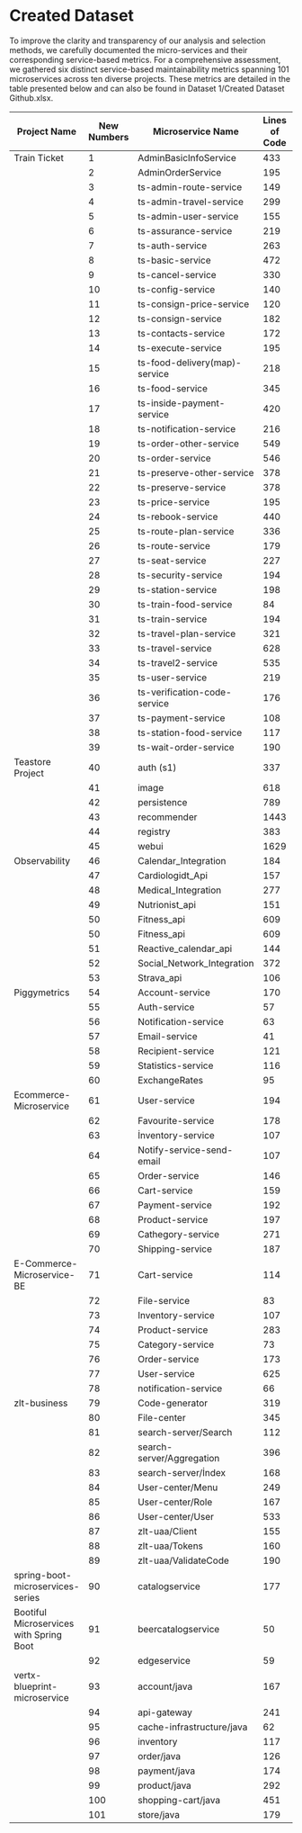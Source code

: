 # Created Dataset 

To improve the clarity and transparency of our analysis and selection methods, we carefully documented the micro-services and their corresponding service-based metrics. For a comprehensive assessment, we gathered six distinct service-based maintainability metrics spanning 101 microservices across ten diverse projects. These metrics are detailed in the table presented below and can also be found in Dataset 1/Created Dataset Github.xlsx.

| Project Name              | New Numbers | Microservice Name            | Lines of Code | Number of Methods | Average Complexity | Granularity NoC/MS | Service Call Ratio | Class Dependecy | Label |
|---------------------------|-------------|------------------------------|---------------|-------------------|--------------------|--------------------|--------------------|-----------------|-------|
| Train Ticket              | 1           | AdminBasicInfoService        | 433           | 42                | 2.0000             | 0.1282             | 0.5641             | 20              | M     |
|                           | 2           | AdminOrderService            | 195           | 10                | 2.5000             | 0.1026             | 0.1538             | 4               | H     |
|                           | 3           | ts-admin-route-service       | 149           | 9                 | 2.3333             | 0.1026             | 0.1282             | 3               | H     |
|                           | 4           | ts-admin-travel-service      | 299           | 14                | 3.1667             | 0.1026             | 0.1538             | 4               | H     |
|                           | 5           | ts-admin-user-service        | 155           | 10                | 2.2000             | 0.1282             | 0.0769             | 4               | H     |
|                           | 6           | ts-assurance-service         | 219           | 17                | 2.8409             | 0.2051             | 0.2308             | 8               | M     |
|                           | 7           | ts-auth-service              | 263           | 13                | 2.2750             | 0.4359             | 0.1538             | 4               | M     |
|                           | 8           | ts-basic-service             | 472           | 16                | 4.0800             | 0.1026             | 0.1282             | 3               | M     |
|                           | 9           | ts-cancel-service            | 330           | 15                | 4.0870             | 0.1795             | 0.1026             | 2               | L     |
|                           | 10          | ts-config-service            | 140           | 11                | 2.5769             | 0.1538             | 0.1795             | 5               | H     |
|                           | 11          | ts-consign-price-service     | 120           | 9                 | 2.2857             | 0.1538             | 0.1538             | 4               | H     |
|                           | 12          | ts-consign-service           | 182           | 12                | 2.4286             | 0.2308             | 0.1795             | 8               | H     |
|                           | 13          | ts-contacts-service          | 172           | 15                | 2.6154             | 0.1538             | 0.2308             | 7               | H     |
|                           | 14          | ts-execute-service           | 195           | 10                | 3.5556             | 0.1026             | 0.1026             | 2               | M     |
|                           | 15          | ts-food-delivery(map)-service| 218           | 18                | 2.7429             | 0.2564             | 0.2564             | 8               | L     |
|                           | 16          | ts-food-service              | 345           | 17                | 3.2432             | 0.2308             | 0.2564             | 7               | L     |
|                           | 17          | ts-inside-payment-service    | 420           | 24                | 3.1525             | 0.3590             | 0.2564             | 8               | M     |
|                           | 18          | ts-notification-service      | 216           | 12                | 2.3889             | 0.3077             | 0.2051             | 9               | H     |
|                           | 19          | ts-order-other-service       | 549           | 37                | 3.2237             | 0.2051             | 0.4359             | 16              | M     |
|                           | 20          | ts-order-service             | 546           | 37                | 3.1341             | 0.2051             | 0.4359             | 16              | M     |
|                           | 21          | ts-preserve-other-service    | 378           | 15                | 3.1667             | 0.1538             | 0.0769             | 1               | L     |
|                           | 22          | ts-preserve-service          | 378           | 15                | 3.1667             | 0.1538             | 0.0769             | 1               | L     |
|                           | 23          | ts-price-service             | 195           | 14                | 2.7500             | 0.1538             | 0.2051             | 7               | H     |
|                           | 24          | ts-rebook-service            | 440           | 20                | 4.4286             | 0.1282             | 0.1026             | 2               | L     |
|                           | 25          | ts-route-plan-service        | 336           | 12                | 3.6667             | 0.1026             | 0.1282             | 3               | H     |
|                           | 26          | ts-route-service             | 179           | 13                | 2.7742             | 0.1795             | 0.2051             | 6               | H     |
|                           | 27          | ts-seat-service              | 227           | 8                 | 3.0000             | 0.1026             | 0.1026             | 2               | M     |
|                           | 28          | ts-security-service          | 194           | 14                | 2.4333             | 0.1538             | 0.1795             | 5               | H     |
|                           | 29          | ts-station-service           | 198           | 18                | 2.6923             | 0.1538             | 0.2564             | 9               | H     |
|                           | 30          | ts-train-food-service        | 84            | 6                 | 2.8571             | 0.1538             | 0.1026             | 2               | H     |               
|                           | 31          | ts-train-service             | 194           | 15                | 3.0882             | 0.1538             | 0.2308             | 7               | H     |
|                           | 32          | ts-travel-plan-service       | 321           | 17                | 2.5357             | 0.1795             | 0.1538             | 4               | H     |
|                           | 33          | ts-travel-service            | 628           | 35                | 3.3390             | 0.2564             | 0.3590             | 12              | M     |
|                           | 34          | ts-travel2-service           | 535           | 32                | 3.2909             | 0.2308             | 0.3333             | 11              | M     |
|                           | 35          | ts-user-service              | 219           | 16                | 2.4722             | 0.2051             | 0.1538             | 6               | M     |
|                           | 36          | ts-verification-code-service | 176           | 5                 | 2.9375             | 0.1282             | 0.0769             | 2               | L     |
|                           | 37          | ts-payment-service           | 108           | 8                 | 2.3478             | 0.1795             | 0.1282             | 3               | M     |
|                           | 38          | ts-station-food-service      | 117           | 10                | 2.9286             | 0.1538             | 0.1538             | 4               | M     |
|                           | 39          | ts-wait-order-service        | 190           | 13                | 2.8182             | 0.1795             | 0.1282             | 3               | M     |
| Teastore Project          | 40          | auth (s1)                    | 337           | 8                 | 5.8750             | 0.5000             | 0.5000             | 0               | M     |
|                           | 41          | image                        | 618           | 28                | 2.7500             | 0.5000             | 0.0000             | 7               | L     |
|                           | 42          | persistence                  | 789           | 41                | 3.2927             | 1.3333             | 0.6667             | 40              | L     |
|                           | 43          | recommender                  | 1443          | 57                | 4.0526             | 2.3333             | 0.5000             | 55              | L     |
|                           | 44          | registry                     | 383           | 16                | 2.2000             | 0.8333             | 0.5000             | 10              | H     |
|                           | 45          | webui                        | 1629          | 41                | 4.4634             | 2.8333             | 0.0000             | 128             | M     |
| Observability             | 46          | Calendar_Integration         | 184           | 11                | 2.0000             | 0.5000             | 0.1250             | 15              | H     |
|                           | 47          | Cardiologidt_Api             | 157           | 12                | 2.6667             | 0.5000             | 0.2500             | 4               | M     |
|                           | 48          | Medical_Integration          | 277           | 13                | 2.0000             | 0.7500             | 0.1250             | 46              | H     |
|                           | 49          | Nutrionist_api               | 151           | 11                | 2.7273             | 0.5000             | 0.1250             | 4               | M     |
|                           | 50          | Fitness_api                  | 609           | 54                | 2.2222             | 1.6250             | 0.5000             | 64               | H     |
|                           | 50          | Fitness_api                  | 609           | 54                | 2.2222             | 1.6250             | 0.5000             | 64              | H     |
|                           | 51          | Reactive_calendar_api        | 144           | 9                 | 2.4444             | 0.3750             | 0.0000             | 4               | L     |
|                           | 52          | Social_Network_Integration   | 372           | 19                | 2.1053             | 1.3750             | 0.1250             | 60              | H     |
|                           | 53          | Strava_api                   | 106           | 4                 | 2.7500             | 0.2500             | 0.1250             | 2               | H     |
| Piggymetrics              | 54          | Account-service              | 170           | 13                | 2.0000             | 0.4286             | 1.0000             | 14              | M     |
|                           | 55          | Auth-service                 | 57            | 4                 | 2.0000             | 0.2857             | 0.5000             | 2               | H     |
|                           | 56          | Notification-service         | 63            | 3                 | 3.3333             | 0.1429             | 0.1667             | 1               | M     |
|                           | 57          | Email-service                | 41            | 1                 | 2.0000             | 0.1429             | 0.0000             | 0               | H     |
|                           | 58          | Recipient-service            | 121           | 10                | 2.0000             | 0.2857             | 0.5000             | 7               | M     |
|                           | 59          | Statistics-service           | 116           | 7                 | 2.0000             | 0.2857             | 0.5000             | 3               | M     |
|                           | 60          | ExchangeRates                | 95            | 6                 | 2.0000             | 0.2857             | 0.1667             | 7               | M     |
| Ecommerce-Microservice    | 61          | User-service                 | 194           | 12                | 2.5000             | 0.2727             | 1.4000             | 23              | M     |
|                           | 62          | Favourite-service            | 178           | 14                | 2.0000             | 0.2727             | 0.5000             | 19              | H     |
|                           | 63          | İnventory-service            | 107           | 6                 | 2.6667             | 0.1818             | 0.2000             | 2               | M     |
|                           | 64          | Notify-service-send-email    | 107           | 6                 | 4.0000             | 0.1818             | 0.4000             | 3               | M     |
|                           | 65          | Order-service                | 146           | 14                | 2.0000             | 0.1818             | 0.4000             | 22              | M     |
|                           | 66          | Cart-service                 | 159           | 14                | 2.0000             | 0.1818             | 0.4000             | 22              | M     |
|                           | 67          | Payment-service              | 192           | 14                | 2.0000             | 0.1818             | 0.4000             | 20              | M     |
|                           | 68          | Product-service              | 197           | 14                | 2.1429             | 0.1818             | 0.4000             | 23              | H     |
|                           | 69          | Cathegory-service            | 271           | 18                | 2.5000             | 0.1818             | 0.6000             | 30              | H     |
|                           | 70          | Shipping-service             | 187           | 14                | 2.2857             | 0.1818             | 0.5000             | 20              | H     |
| E-Commerce-Microservice-BE| 71          | Cart-service                 | 114           | 8                 | 2.5000             | 0.3333             | 0.1429             | 4               | H     |
|                           | 72          | File-service                 | 83            | 5                 | 3.6000             | 0.2222             | 0.5714             | 2               | H     |
|                           | 73          | Inventory-service            | 107           | 9                 | 2.0000             | 0.4444             | 0.2857             | 6               | H     |
|                           | 74          | Product-service              | 283           | 21                | 2.0952             | 0.3333             | 1.0000             | 11              | M     |
|                           | 75          | Category-service             | 73            | 6                 | 2.0000             | 0.3333             | 0.1429             | 3               | M     |
|                           | 76          | Order-service                | 173           | 11                | 2.0000             | 0.5556             | 0.2857             | 7               | H     |
|                           | 77          | User-service                 | 625           | 57                | 2.3571             | 1.5556             | 2.2857             | 14              | M     |
|                           | 78          | notification-service         | 66            | 4                 | 2.5000             | 0.2222             | 0.0000             | 1               | H     |
| zlt-business              | 79          | Code-generator               | 319           | 20                | 3.0500             | 0.2727             | 0.3000             | 18              | H     |
|                           | 80          | File-center                  | 345           | 27                | 2.4074             | 0.5455             | 0.3000             | 37              | H     |
|                           | 81          | search-server/Search         | 112           | 4                 | 2.0000             | 0.2727             | 0.2000             | 2               | M     |
|                           | 82          | search-server/Aggregation    | 396           | 13                | 2.5385             | 0.2727             | 0.2000             | 2               | L     |
|                           | 83          | search-server/İndex          | 168           | 8                 | 2.2500             | 0.1818             | 0.5000             | 4               | M     |
|                           | 84          | User-center/Menu             | 249           | 15                | 2.8667             | 0.1818             | 0.9000             | 8               | M     |
|                           | 85          | User-center/Role             | 167           | 11                | 2.5455             | 0.1818             | 0.4000             | 8               | M     |
|                           | 86          | User-center/User             | 533           | 37                | 2.2432             | 0.1818             | 1.9000             | 24              | L     |
|                           | 87          | zlt-uaa/Client               | 155           | 14                | 2.1429             | 0.1818             | 0.6000             | 8               | M     |
|                           | 88          | zlt-uaa/Tokens               | 160           | 5                 | 4.0000             | 0.1818             | 0.3000             | 2               | M     |
|                           | 89          | zlt-uaa/ValidateCode         | 190           | 13                | 2.1538             | 0.1818             | 0.2000             | 6               | M     |
|spring-boot-microservices-series | 90          | catalogservice               | 177           | 11                | 2.4545             | 1.0000             | 1.6667             | 5               | M     |
| Bootiful Microservices with Spring Boot | 91 | beercatalogservice        | 50            | 2                 | 2.0000             | 1.5000             | 0.0000             | 0               | H     |
|                           | 92          | edgeservice                  | 59            | 5                 | 2.0000             | 1.5000             | 1.0000             | 0               | H     |
| vertx-blueprint-microservice | 93       | account/java                | 167           | 14                | 2.0000             | 0.2222             | 0.1111             | 4               | M     |
|                           | 94          | api-gateway                  | 241           | 13                | 3.2308             | 0.1111             | 0.0000             | 0               | M     |
|                           | 95          | cache-infrastructure/java   | 62            | 4                 | 4.0000             | 0.1111             | 0.4444             | 0               | H     |
|                           | 96          | inventory                    | 117           | 7                 | 3.7143             | 0.2222             | 0.2222             | 3               | H     |
|                           | 97          | order/java                   | 126           | 7                 | 2.5714             | 0.2222             | 0.4444             | 2               | M     |
|                           | 98          | payment/java                 | 174           | 15                | 2.6667             | 0.2222             | 0.0000             | 4               | M     |
|                           | 99          | product/java                 | 292           | 33                | 2.1818             | 0.3333             | 0.1111             | 14              | M     |
|                           | 100         | shopping-cart/java           | 451           | 28                | 2.7500             | 0.4444             | 0.5556             | 14              | M     |
|                           | 101         | store/java                   | 179           | 17                | 2.5882             | 0.3333             | 0.3333             | 9               | M     |

